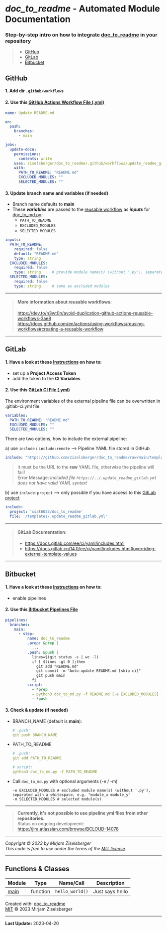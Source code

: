 # _doc_to_readme_ - Automated Module Documentation

### Step-by-step intro on how to integrate [doc_to_readme](https://github.com/ziselsberger/doc_to_readme) in your repository

> * [GitHub](#github)
> * [GitLab](#gitlab)
> * [Bitbucket](#bitbucket)

## GitHub

#### 1. Add dir `.github/workflows`

#### 2. Use this [GitHub Actions Workflow File (.yml)](.github/workflows/update_readme.yml)

```yaml
name: Update README.md

on:
  push:
    branches:
      - main

jobs:
  update-docu:
    permissions:
      contents: write
    uses: ziselsberger/doc_to_readme/.github/workflows/update_readme_github.yml@main
    with:
      PATH_TO_README: "README.md"
      EXCLUDED_MODULES: ""
      SELECTED_MODULES: ""
```

#### 3. Update branch name and variables (if needed)

* Branch name defaults to **main**
* These _**variables**_ are passed to the [reusable workflow](https://github.com/ziselsberger/doc_to_readme/blob/main/.github/workflows/update_readme_github.yml) as _**inputs**_ for [doc_to_md.py](https://github.com/ziselsberger/doc_to_readme/blob/main/src/doc_to_md.py).: 
  * `PATH_TO_README` 
  * `EXCLUDED_MODULES` 
  * `SELECTED_MODULES` 

```yaml
inputs:
  PATH_TO_README:
    required: false
    default: "README.md"
    type: string
  EXCLUDED_MODULES:
    required: false
    type: string     # provide module name(s) (without '.py'), separated with a whitespace, e.g. "module_x module_y"
  SELECTED_MODULES:
    required: false
    type: string     # same as excluded modules
```
---

> #### More information about reusable workflows:  
> https://dev.to/n3wt0n/avoid-duplication-github-actions-reusable-workflows-3ae8  
> https://docs.github.com/en/actions/using-workflows/reusing-workflows#creating-a-reusable-workflow

---

## GitLab
#### 1. Have a look at these [Instructions](https://github.com/ziselsberger/doc_to_readme/blob/main/How_to_setup_the_pipelines.md#gitlab) on how to:
* set up a **Project Access Token** 
* add the token to the **CI Variables**

#### 2. Use this [GitLab CI File (.yml)](.gitlab-ci.yml)

The environment variables of the external pipeline file can be overwritten in .gitlab-ci.yml file:

```yaml
variables:
  PATH_TO_README: "README.md"
  EXCLUDED_MODULES: ""
  SELECTED_MODULES: ""
```

There are two options, how to include the external pipeline:

a) use `include` / `include:remote` --> Pipeline YAML file stored in GitHub  

```yaml
include: "https://github.com/ziselsberger/doc_to_readme/raw/main/templates/.update_readme_gitlab.yml"
```

> It must be the URL to the **raw** YAML file, otherwise the pipeline will fail!  
> Error Message: _Included file `https://../.update_readme_gitlab.yml` does not have valid YAML syntax!_


b) use `include:project` --> only possible if you have access to this [GitLab project](https://git.uibk.ac.at/csat6025/doc_to_readme)
```yaml
include:
  project: 'csat6025/doc_to_readme'
  file: '/templates/.update_readme_gitlab.yml'
```
---

> #### GitLab Documentation:   
> * https://docs.gitlab.com/ee/ci/yaml/includes.html  
> * https://docs.gitlab.cn/14.0/ee/ci/yaml/includes.html#overriding-external-template-values  
---

## Bitbucket

#### 1. Have a look at these [Instructions](https://github.com/ziselsberger/doc_to_readme/blob/main/How_to_setup_the_pipelines.md#bitbucket) on how to:
* enable pipelines 

#### 2. Use this [Bitbucket Pipelines File](bitbucket-pipelines.yml)

```yaml
pipelines:
  branches:
    main:
      - step:
          name: doc_to_readme
          .prep: &prep |
            ...
          .push: &push |
            lines=$(git status -s | wc -l)
            if [ $lines -gt 0 ];then
              git add "README.md"
              git commit -m "Auto-update README.md [skip ci]"
              git push main
            fi 
          script:
            - *prep
            - python3 doc_to_md.py -f README.md [-e EXCLUDED_MODULES] [-m SELECTED_MODULES]
            - *push
```

#### 3. Check & update (if needed)

* BRANCH_NAME (default is **main**):  
  ```yaml
  # .push:
  git push BRANCH_NAME 
  ```
  
* PATH_TO_README
  ```yaml
  # .push:
  git add PATH_TO_README   
  
  # script:
  python3 doc_to_md.py -f PATH_TO_README  
  ```
  
* Call `doc_to_md.py` with optional arguments (-e / -m)  
  ```shell
  -e EXCLUDED_MODULES # excluded module name(s) (without '.py'), separated with a whitespace, e.g. "module_x module_y"
  -m SELECTED_MODULES # selected module(s)
  ```

---
> **Currently, it's not possible to use pipeline yml files from other repositories.**  
> Status on ongoing development: https://jira.atlassian.com/browse/BCLOUD-14078
---

_Copyright &copy; 2023 by Mirjam Ziselsberger_  
_This code is free to use under the terms of the [MIT license](/LICENSE)._

---

## Functions & Classes  
| Module | Type | Name/Call | Description |
| --- | --- | --- | --- |
| [main](./use_doc_to_readme/main.py) | function  | `hello_world()` | Just says hello |

Created with: [doc_to_readme](https://github.com/ziselsberger/doc_to_readme)  
[MIT](https://github.com/ziselsberger/doc_to_readme/LICENSE) &copy; 2023 Mirjam Ziselsberger

---
**Last Update:** 2023-04-20
